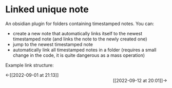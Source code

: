 # Linked unique note

An obsidian plugin for folders containing timestamped notes. You can:

-   create a new note that automatically links itself to the newest timestamped note (and links the note to the newly created one)
-   jump to the newest timestamped note
-   automatically link all timestamped notes in a folder (requires a small change in the code, it is quite dangerous as a mass operation)

Example link structure:

<span style="display: block;text-align: left;">←[[2022-09-01 at 21ː13]]</span> <span style="display: block;text-align: right;">[[2022-09-12 at 20ː01]]→</span>
